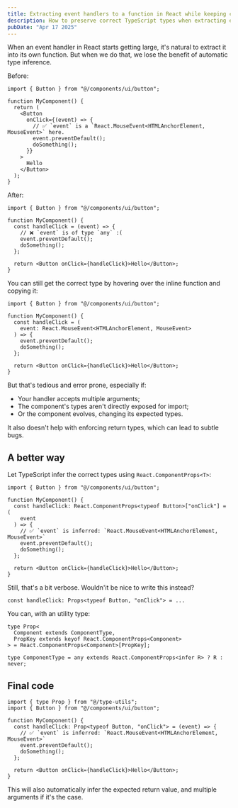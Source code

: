 ```yaml
---
title: Extracting event handlers to a function in React while keeping correct types
description: How to preserve correct TypeScript types when extracting event handlers from JSX elements in React.
pubDate: "Apr 17 2025"
---
```


When an event handler in React starts getting large, it's natural to extract it into its own function.
But when we do that, we lose the benefit of automatic type inference.

Before:

```tsx
import { Button } from "@/components/ui/button";

function MyComponent() {
  return (
    <Button
      onClick={(event) => {
        // ✅ `event` is a `React.MouseEvent<HTMLAnchorElement, MouseEvent>` here.
        event.preventDefault();
        doSomething();
      }}
    >
      Hello
    </Button>
  );
}
```

After:

```tsx
import { Button } from "@/components/ui/button";

function MyComponent() {
  const handleClick = (event) => {
    // ❌ `event` is of type `any` :(
    event.preventDefault();
    doSomething();
  };

  return <Button onClick={handleClick}>Hello</Button>;
}
```

You can still get the correct type by hovering over the inline function and copying it:

```tsx
import { Button } from "@/components/ui/button";

function MyComponent() {
  const handleClick = (
    event: React.MouseEvent<HTMLAnchorElement, MouseEvent>
  ) => {
    event.preventDefault();
    doSomething();
  };

  return <Button onClick={handleClick}>Hello</Button>;
}
```

But that's tedious and error prone, especially if:

- Your handler accepts multiple arguments;
- The component's types aren't directly exposed for import;
- Or the component evolves, changing its expected types.

It also doesn't help with enforcing return types, which can lead to subtle bugs.

## A better way

Let TypeScript infer the correct types using `React.ComponentProps<T>`:

```tsx
import { Button } from "@/components/ui/button";

function MyComponent() {
  const handleClick: React.ComponentProps<typeof Button>["onClick"] = (
    event
  ) => {
    // ✅ `event` is inferred: `React.MouseEvent<HTMLAnchorElement, MouseEvent>`
    event.preventDefault();
    doSomething();
  };

  return <Button onClick={handleClick}>Hello</Button>;
}
```

Still, that's a bit verbose. Wouldn'it be nice to write this instead?

```tsx
const handleClick: Props<typeof Button, "onClick"> = ...
```

You can, with an utility type:

```tsx
type Prop<
  Component extends ComponentType,
  PropKey extends keyof React.ComponentProps<Component>
> = React.ComponentProps<Component>[PropKey];

type ComponentType = any extends React.ComponentProps<infer R> ? R : never;
```

## Final code

```tsx
import { type Prop } from "@/type-utils";
import { Button } from "@/components/ui/button";

function MyComponent() {
  const handleClick: Prop<typeof Button, "onClick"> = (event) => {
    // ✅ `event` is inferred: `React.MouseEvent<HTMLAnchorElement, MouseEvent>`
    event.preventDefault();
    doSomething();
  };

  return <Button onClick={handleClick}>Hello</Button>;
}
```

This will also automatically infer the expected return value, and multiple arguments if it's the case.
